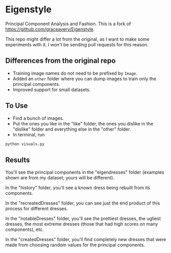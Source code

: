 Eigenstyle
==========

Principal Component Analysis and Fashion. This is a fork of https://github.com/graceavery/Eigenstyle.

This repo might differ a lot from the original, as I want to make some experiments with it. I won't be sending pull requests for this reason.

Differences from the original repo
----------------------------------

- Training image names do not need to be prefixed by `Image`.
- Added an `other` folder where you can dump images to train only the principal components.
- Improved support for small datasets.

To Use
------

- Find a bunch of images.
- Put the ones you like in the "like" folder, the ones you dislike in the "dislike" folder and everything else in the "other" folder.
- In terminal, run
```bash
python visuals.py
```

Results
-------

You'll see the principal components in the "eigendresses" folder (examples shown are from my dataset; yours will be different).

In the "history" folder, you'll see a known dress being rebuilt from its components.

In the "recreatedDresses" folder, you can see just the end product of this process for different dresses.

In the "notableDresses" folder, you'll see the prettiest dresses, the ugliest dresses, the most extreme dresses (those that had high scores on many components), etc.

In the "createdDresses" folder, you'll find completely new dresses that were made from choosing random values for the principal components.
